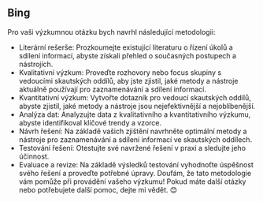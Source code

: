 ## Bing
Pro vaši výzkumnou otázku bych navrhl následující metodologii:
- Literární rešerše: Prozkoumejte existující literaturu o řízení úkolů a sdílení informací, abyste získali přehled o současných postupech a nástrojích.
- Kvalitativní výzkum: Proveďte rozhovory nebo focus skupiny s vedoucími skautských oddílů, aby jste zjistil, jaké metody a nástroje aktuálně používají pro zaznamenávání a sdílení informací.
- Kvantitativní výzkum: Vytvořte dotazník pro vedoucí skautských oddílů, abyste zjistil, jaké metody a nástroje jsou nejefektivnější a nejoblíbenější.
- Analýza dat: Analyzujte data z kvalitativního a kvantitativního výzkumu, abyste identifikoval klíčové trendy a vzorce.
- Návrh řešení: Na základě vašich zjištění navrhněte optimální metody a nástroje pro zaznamenávání a sdílení informací ve skautských oddílech.
- Testování řešení: Otestujte své navržené řešení v praxi a sledujte jeho účinnost.
- Evaluace a revize: Na základě výsledků testování vyhodnoťte úspěšnost svého řešení a proveďte potřebné úpravy.
Doufám, že tato metodologie vám pomůže při provádění vašeho výzkumu! Pokud máte další otázky nebo potřebujete další pomoc, dejte mi vědět. 😊
